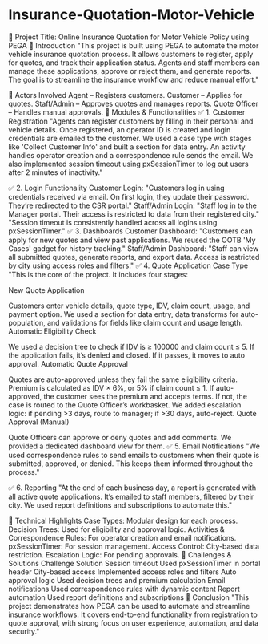 # Insurance-Quotation-Motor-Vehicle
🔷 Project Title: Online Insurance Quotation for Motor Vehicle Policy using PEGA
🔶 Introduction
"This project is built using PEGA to automate the motor vehicle insurance quotation process. It allows customers to register, apply for quotes, and track their application status. Agents and staff members can manage these applications, approve or reject them, and generate reports. The goal is to streamline the insurance workflow and reduce manual effort."

🔶 Actors Involved
Agent – Registers customers.
Customer – Applies for quotes.
Staff/Admin – Approves quotes and manages reports.
Quote Officer – Handles manual approvals.
🔶 Modules & Functionalities
✅ 1. Customer Registration
"Agents can register customers by filling in their personal and vehicle details. Once registered, an operator ID is created and login credentials are emailed to the customer. We used a case type with stages like 'Collect Customer Info' and built a section for data entry. An activity handles operator creation and a correspondence rule sends the email. We also implemented session timeout using pxSessionTimer to log out users after 2 minutes of inactivity."

✅ 2. Login Functionality
Customer Login: "Customers log in using credentials received via email. On first login, they update their password. They’re redirected to the CSR portal."
Staff/Admin Login: "Staff log in to the Manager portal. Their access is restricted to data from their registered city."
"Session timeout is consistently handled across all logins using pxSessionTimer."
✅ 3. Dashboards
Customer Dashboard: "Customers can apply for new quotes and view past applications. We reused the OOTB 'My Cases' gadget for history tracking."
Staff/Admin Dashboard: "Staff can view all submitted quotes, generate reports, and export data. Access is restricted by city using access roles and filters."
✅ 4. Quote Application Case Type
"This is the core of the project. It includes four stages:

New Quote Application

Customers enter vehicle details, quote type, IDV, claim count, usage, and payment option.
We used a section for data entry, data transforms for auto-population, and validations for fields like claim count and usage length.
Automatic Eligibility Check

We used a decision tree to check if IDV is ≥ 100000 and claim count ≤ 5.
If the application fails, it’s denied and closed. If it passes, it moves to auto approval.
Automatic Quote Approval

Quotes are auto-approved unless they fail the same eligibility criteria.
Premium is calculated as IDV × 6%, or 5% if claim count ≤ 1.
If auto-approved, the customer sees the premium and accepts terms. If not, the case is routed to the Quote Officer’s workbasket.
We added escalation logic: if pending >3 days, route to manager; if >30 days, auto-reject.
Quote Approval (Manual)

Quote Officers can approve or deny quotes and add comments. We provided a dedicated dashboard view for them.
✅ 5. Email Notifications
"We used correspondence rules to send emails to customers when their quote is submitted, approved, or denied. This keeps them informed throughout the process."

✅ 6. Reporting
"At the end of each business day, a report is generated with all active quote applications. It’s emailed to staff members, filtered by their city. We used report definitions and subscriptions to automate this."

🔶 Technical Highlights
Case Types: Modular design for each process.
Decision Trees: Used for eligibility and approval logic.
Activities & Correspondence Rules: For operator creation and email notifications.
pxSessionTimer: For session management.
Access Control: City-based data restriction.
Escalation Logic: For pending approvals.
🔶 Challenges & Solutions
Challenge	Solution
Session timeout	Used pxSessionTimer in portal header
City-based access	Implemented access roles and filters
Auto approval logic	Used decision trees and premium calculation
Email notifications	Used correspondence rules with dynamic content
Report automation	Used report definitions and subscriptions
🔶 Conclusion
"This project demonstrates how PEGA can be used to automate and streamline insurance workflows. It covers end-to-end functionality from registration to quote approval, with strong focus on user experience, automation, and data security."
